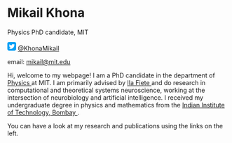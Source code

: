 # Mikail Khona
Physics PhD candidate, MIT

<div class="twoColumn">
      <img src="https://github.com/mikailkhona/mikailkhona.github.io/blob/main/twitter.png?raw=true"            width="20" height="20" alt="Sublime's custom image">
       <a href='https://twitter.com/KhonaMikail'>@KhonaMikail </a>
 </div>
 
 email: mikail@mit.edu

Hi, welcome to my webpage! I am a PhD candidate in the department of <a href = 'https://physics.mit.edu'> Physics </a> at MIT. I am primarily advised by <a href = '(fietelab.mit.edu)'> Ila Fiete </a> and do research in computational and theoretical systems neuroscience, working at the intersection of neurobiology and artificial intelligence. I received my undergraduate degree in physics and mathematics from the <a href = 'https://en.wikipedia.org/wiki/IIT_Bombay'> Indian Institute of Technology, Bombay </a>.

You can have a look at my research and publications using the links on the left.


 
 
 
 




